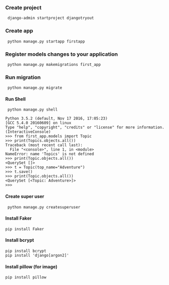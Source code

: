  ### Create project

```
 django-admin startproject djangotryout
```

### Create app

```
 python manage.py startapp firstapp
```

### Register models changes to your application

```
 python manage.py makemigrations first_app
```

### Run migration

```
 python manage.py migrate
```

#### Run Shell

```
 python manage.py shell
```

```
Python 3.5.2 (default, Nov 17 2016, 17:05:23)
[GCC 5.4.0 20160609] on linux
Type "help", "copyright", "credits" or "license" for more information.
(InteractiveConsole)
>>> from first_app.models import Topic
>>> print(Topics.objects.all())
Traceback (most recent call last):
  File "<console>", line 1, in <module>
NameError: name 'Topics' is not defined
>>> print(Topic.objects.all())
<QuerySet []>
>>> t = Topic(top_name="Adventure")
>>> t.save()
>>> print(Topic.objects.all())
<QuerySet [<Topic: Adventure>]>
>>>

```


#### Create super user
```
 python manage.py createsuperuser
```

#### Install Faker

```
pip install Faker
```

#### Install bcrypt

```
pip install bcrypt
pip install 'django[argon2]'
```

#### Install pillow (for image)

```
pip install pillow
```

